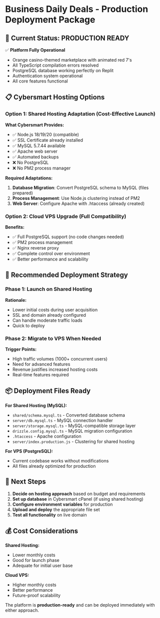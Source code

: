 # Business Daily Deals - Production Deployment Package

## 🎯 Current Status: PRODUCTION READY

✅ **Platform Fully Operational**
- Orange casino-themed marketplace with animated red 7's
- All TypeScript compilation errors resolved
- PostgreSQL database working perfectly on Replit
- Authentication system operational
- All core features functional

## 📋 Cybersmart Hosting Options

### Option 1: Shared Hosting Adaptation (Cost-Effective Launch)

**What Cybersmart Provides:**
- ✅ Node.js 18/19/20 (compatible)
- ✅ SSL Certificate already installed
- ✅ MySQL 5.7.44 available
- ✅ Apache web server
- ✅ Automated backups
- ❌ No PostgreSQL
- ❌ No PM2 process manager

**Required Adaptations:**
1. **Database Migration**: Convert PostgreSQL schema to MySQL (files prepared)
2. **Process Management**: Use Node.js clustering instead of PM2
3. **Web Server**: Configure Apache with .htaccess (already created)

### Option 2: Cloud VPS Upgrade (Full Compatibility)

**Benefits:**
- ✅ Full PostgreSQL support (no code changes needed)
- ✅ PM2 process management
- ✅ Nginx reverse proxy
- ✅ Complete control over environment
- ✅ Better performance and scalability

## 🚀 Recommended Deployment Strategy

### Phase 1: Launch on Shared Hosting
**Rationale:** 
- Lower initial costs during user acquisition
- SSL and domain already configured
- Can handle moderate traffic loads
- Quick to deploy

### Phase 2: Migrate to VPS When Needed
**Trigger Points:**
- High traffic volumes (1000+ concurrent users)
- Need for advanced features
- Revenue justifies increased hosting costs
- Real-time features required

## 📦 Deployment Files Ready

**For Shared Hosting (MySQL):**
- `shared/schema.mysql.ts` - Converted database schema
- `server/db.mysql.ts` - MySQL connection handler
- `server/storage.mysql.ts` - MySQL-compatible storage layer
- `drizzle.config.mysql.ts` - MySQL migration configuration
- `.htaccess` - Apache configuration
- `server/index.production.js` - Clustering for shared hosting

**For VPS (PostgreSQL):**
- Current codebase works without modifications
- All files already optimized for production

## 🎯 Next Steps

1. **Decide on hosting approach** based on budget and requirements
2. **Set up database** in Cybersmart cPanel (if using shared hosting)
3. **Configure environment variables** for production
4. **Upload and deploy** the appropriate file set
5. **Test all functionality** on live domain

## 💰 Cost Considerations

**Shared Hosting:**
- Lower monthly costs
- Good for launch phase
- Adequate for initial user base

**Cloud VPS:**
- Higher monthly costs
- Better performance
- Future-proof scalability

The platform is **production-ready** and can be deployed immediately with either approach.
